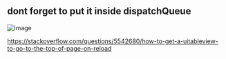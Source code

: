 ## dont forget to put it inside dispatchQueue
![image](https://user-images.githubusercontent.com/81428296/155663983-54cc275a-30b6-421f-9991-98920618ab31.png)

https://stackoverflow.com/questions/5542680/how-to-get-a-uitableview-to-go-to-the-top-of-page-on-reload
